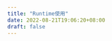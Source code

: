 ```yaml
---
title: "Runtime使用"
date: 2022-08-21T19:06:20+08:00
draft: false
---
```


<div id="observablehq-62629335">
  <div class="observablehq-viewof-edgeColor"></div>
</div>
<script type="module">
  import {Runtime, Inspector} from "https://cdn.jsdelivr.net/npm/@observablehq/runtime@4/dist/runtime.js";
  import define from "https://api.observablehq.com/@observablehq/hello-world.js?v=3";
  (new Runtime).module(define, name => {
    return Inspector.into("#observablehq-62629335 .observablehq-viewof-edgeColor")();
  });
</script>